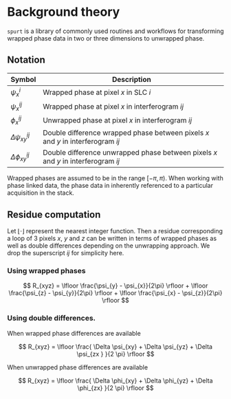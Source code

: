 # Background theory

`spurt` is a library of commonly used routines and workflows for transforming wrapped phase data in two or three dimensions to unwrapped phase.

## Notation

|     Symbol               |               Description          |
|--------------------------|------------------------------------|
| $\psi_{x}^{i}$           | Wrapped phase at pixel $x$ in SLC $i$ |
| $\psi_{x}^{ij}$          | Wrapped phase at pixel $x$ in interferogram $ij$                 |
| $\phi_{x}^{ij}$          | Unwrapped phase at pixel $x$ in interferogram $ij$                 |
| $\Delta \psi_{xy} ^{ij}$ |Double difference wrapped phase between pixels $x$ and $y$ in interferogram $ij$|
| $\Delta \phi_{xy}^{ij}$ | Double difference unwrapped phase between pixels $x$ and $y$ in interferogram $ij$|


Wrapped phases are assumed to be in the range $\left[ -\pi, \pi \right)$.
When working with phase linked data, the phase data in inherently referenced to a particular acquisition in the stack.

## Residue computation

Let $\lfloor \cdot \rfloor$ represent the nearest integer function. Then a residue corresponding a loop of 3 pixels $x$, $y$ and $z$ can be written in terms of wrapped phases as well as double differences depending on the unwrapping approach. We drop the superscript $ij$ for simplicity here.


### Using wrapped phases

$$
R_{xyz} = \lfloor \frac{\psi_{y} - \psi_{x}}{2\pi} \rfloor +  \lfloor \frac{\psi_{z} - \psi_{y}}{2\pi} \rfloor +  \lfloor \frac{\psi_{x} - \psi_{z}}{2\pi} \rfloor
$$

### Using double differences.

When wrapped phase differences are available

$$
R_{xyz} = \lfloor \frac{ \Delta \psi_{xy} + \Delta \psi_{yz} + \Delta \psi_{zx  } }{2 \pi} \rfloor
$$


When unwrapped phase differences are available

$$
R_{xyz} = \lfloor \frac{ \Delta \phi_{xy} + \Delta \phi_{yz} + \Delta \phi_{zx} }{2 \pi} \rfloor
$$
